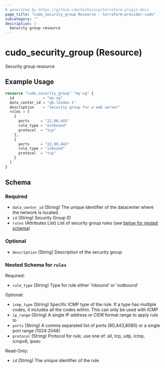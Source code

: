 ```yaml
---
# generated by https://github.com/hashicorp/terraform-plugin-docs
page_title: "cudo_security_group Resource - terraform-provider-cudo"
subcategory: ""
description: |-
  Security group resource
---
```


# cudo_security_group (Resource)

Security group resource

## Example Usage

```terraform
resource "cudo_security_group" "my-sg" {
  id             = "my-sg"
  data_center_id = "gb-london-1"
  description    = "security group for a web server"
  rules = [
    {
      ports     = "22,80,443"
      rule_type = "outbound"
      protocol  = "tcp"
    },
    {
      ports     = "22,80,443"
      rule_type = "inbound"
      protocol  = "tcp"
    }
  ]
}
```

<!-- schema generated by tfplugindocs -->
## Schema

### Required

- `data_center_id` (String) The unique identifier of the datacenter where the network is located.
- `id` (String) Security Group ID
- `rules` (Attributes List) List of security group rules (see [below for nested schema](#nestedatt--rules))

### Optional

- `description` (String) Description of the security group

<a id="nestedatt--rules"></a>
### Nested Schema for `rules`

Required:

- `rule_type` (String) Type for rule either 'inbound' or 'outbound'

Optional:

- `icmp_type` (String) Specific ICMP type of the rule. If a type has multiple codes, it includes all the codes within. This can only be used with ICMP
- `ip_range` (String) A single IP address or CIDR format range to apply rule to
- `ports` (String) A comma separated list of ports (80,443,8080) or a single port range (1024:2048)
- `protocol` (String) Protocol for rule, use one of: all, tcp, udp, icmp, icmpv6, ipsec

Read-Only:

- `id` (String) The unique identifier of the rule


